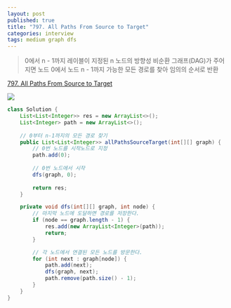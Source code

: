 ```yaml
---
layout: post
published: true
title: "797. All Paths From Source to Target"
categories: interview
tags: medium graph dfs
---
```


> 0에서 n - 1까지 레이블이 지정된 n 노드의 방향성 비순환 그래프(DAG)가 주어지면 노드 0에서 노드 n - 1까지 가능한 모든 경로를 찾아 임의의 순서로 반환

[797. All Paths From Source to Target](https://leetcode.com/problems/all-paths-from-source-to-target/)

![](https://assets.leetcode.com/uploads/2020/09/28/all_1.jpg)

```java
class Solution {
    List<List<Integer>> res = new ArrayList<>();
    List<Integer> path = new ArrayList<>();
    
    // 0부터 n-1까지의 모든 경로 찾기
    public List<List<Integer>> allPathsSourceTarget(int[][] graph) {
        // 0번 노드를 시작노드로 지정
        path.add(0);
        
        // 0번 노드에서 시작
        dfs(graph, 0);
					
        return res;
    }

    private void dfs(int[][] graph, int node) {
        // 마지막 노드에 도달하면 경로를 저장한다.
        if (node == graph.length - 1) {
            res.add(new ArrayList<Integer>(path));
            return;
        }

        // 각 노드에서 연결된 모든 노드를 방문한다.
        for (int next : graph[node]) {
            path.add(next);
            dfs(graph, next);
            path.remove(path.size() - 1);
        }
    }
}
```
